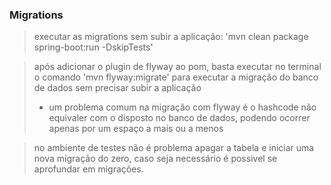 ### Migrations

> executar as migrations sem subir a aplicação: 'mvn clean package spring-boot:run -DskipTests'


> após adicionar o plugin de flyway ao pom, basta executar no terminal o comando 'mvn flyway:migrate' para executar a migração do banco de dados sem precisar subir a aplicação
> - um problema comum na migração com flyway é o hashcode não equivaler com o disposto no banco de dados, podendo ocorrer apenas por um espaço a mais ou a menos

> no ambiente de testes não é problema apagar a tabela e iniciar uma nova migração do zero, caso seja necessário é possivel se aprofundar em migrações.